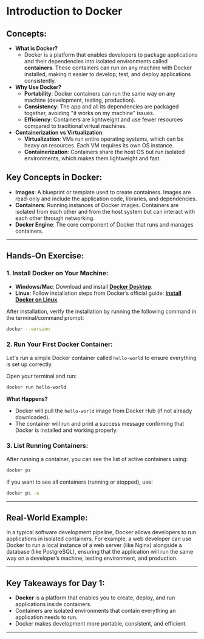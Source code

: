 # **Introduction to Docker**

## **Concepts:**

- **What is Docker?**
  - Docker is a platform that enables developers to package applications and their dependencies into isolated environments called **containers**. These containers can run on any machine with Docker installed, making it easier to develop, test, and deploy applications consistently.
- **Why Use Docker?**
  - **Portability**: Docker containers can run the same way on any machine (development, testing, production).
  - **Consistency**: The app and all its dependencies are packaged together, avoiding "it works on my machine" issues.
  - **Efficiency**: Containers are lightweight and use fewer resources compared to traditional virtual machines.
- **Containerization vs Virtualization**:
  - **Virtualization**: VMs run entire operating systems, which can be heavy on resources. Each VM requires its own OS instance.
  - **Containerization**: Containers share the host OS but run isolated environments, which makes them lightweight and fast.

## **Key Concepts in Docker**:

- **Images**: A blueprint or template used to create containers. Images are read-only and include the application code, libraries, and dependencies.
- **Containers**: Running instances of Docker images. Containers are isolated from each other and from the host system but can interact with each other through networking.
- **Docker Engine**: The core component of Docker that runs and manages containers.

---

## **Hands-On Exercise:**

### 1. **Install Docker on Your Machine**:

- **Windows/Mac**: Download and install **[Docker Desktop](https://www.docker.com/products/docker-desktop)**.
- **Linux**: Follow installation steps from Docker’s official guide: **[Install Docker on Linux](https://docs.docker.com/get-docker/)**.

After installation, verify the installation by running the following command in the terminal/command prompt:

```bash
docker --version
```

### 2. **Run Your First Docker Container**:

Let's run a simple Docker container called `hello-world` to ensure everything is set up correctly.

Open your terminal and run:

```bash
docker run hello-world
```

**What Happens?**

- Docker will pull the `hello-world` image from Docker Hub (if not already downloaded).
- The container will run and print a success message confirming that Docker is installed and working properly.

### 3. **List Running Containers**:

After running a container, you can see the list of active containers using:

```bash
docker ps
```

If you want to see all containers (running or stopped), use:

```bash
docker ps -a
```

---

## **Real-World Example:**

In a typical software development pipeline, Docker allows developers to run applications in isolated containers. For example, a web developer can use Docker to run a local instance of a web server (like Nginx) alongside a database (like PostgreSQL), ensuring that the application will run the same way on a developer’s machine, testing environment, and production.

---

## **Key Takeaways for Day 1:**

- **Docker** is a platform that enables you to create, deploy, and run applications inside containers.
- Containers are isolated environments that contain everything an application needs to run.
- Docker makes development more portable, consistent, and efficient.

---
